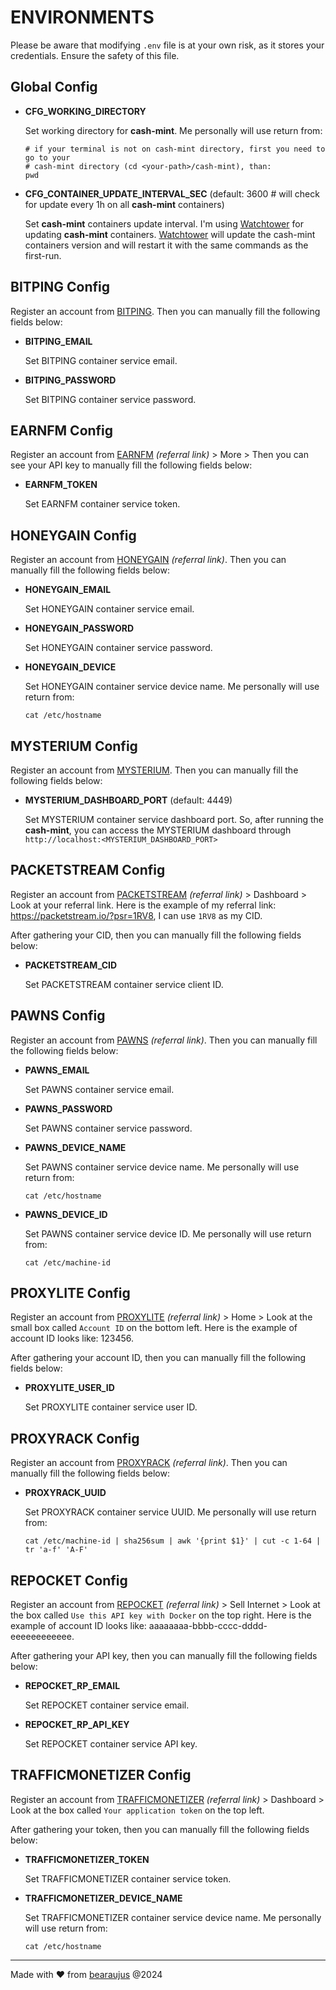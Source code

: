 # ENVIRONMENTS

Please be aware that modifying `.env` file is at your own risk, as it stores your credentials. Ensure the
safety of this file.

## Global Config

- **CFG_WORKING_DIRECTORY**

  Set working directory for **cash-mint**. Me personally will use return from:
  ```shell
  # if your terminal is not on cash-mint directory, first you need to go to your 
  # cash-mint directory (cd <your-path>/cash-mint), than:
  pwd
  ```

- **CFG_CONTAINER_UPDATE_INTERVAL_SEC** (default: 3600 # will check for update every 1h on all **cash-mint** containers)

  Set **cash-mint** containers update interval.
  I'm using [Watchtower](https://github.com/containrrr/watchtower) for updating **cash-mint** containers.
  [Watchtower](https://github.com/containrrr/watchtower) will update the cash-mint containers version and will restart
  it with the same commands as the first-run.

## BITPING Config

Register an account from [BITPING](https://bitping.com). Then you can manually fill the following fields below:

- **BITPING_EMAIL**

  Set BITPING container service email.


- **BITPING_PASSWORD**

  Set BITPING container service password.

## EARNFM Config

Register an account from [EARNFM](https://earn.fm/ref/BEARFZQR) _(referral link)_ > More > Then you can see your API key
to manually fill the following fields below:

- **EARNFM_TOKEN**

  Set EARNFM container service token.

## HONEYGAIN Config

Register an account from [HONEYGAIN](https://r.honeygain.me/HARYO1972B) _(referral link)_. Then you can manually fill
the following fields below:

- **HONEYGAIN_EMAIL**

  Set HONEYGAIN container service email.


- **HONEYGAIN_PASSWORD**

  Set HONEYGAIN container service password.


- **HONEYGAIN_DEVICE**

  Set HONEYGAIN container service device name. Me personally will use return from:
  ```shell
  cat /etc/hostname
  ```

## MYSTERIUM Config

Register an account from [MYSTERIUM](https://mystnodes.com). Then you can manually fill
the following fields below:

- **MYSTERIUM_DASHBOARD_PORT** (default: 4449)

  Set MYSTERIUM container service dashboard port. So, after running the **cash-mint**, you can access the MYSTERIUM
  dashboard through `http://localhost:<MYSTERIUM_DASHBOARD_PORT>`

## PACKETSTREAM Config

Register an account from [PACKETSTREAM](https://packetstream.io/?psr=1RV8) _(referral link)_ > Dashboard > Look at your
referral link. Here is the example of my referral link: https://packetstream.io/?psr=1RV8, I can use `1RV8` as my CID.

After gathering your CID, then you can manually fill the following fields below:

- **PACKETSTREAM_CID**

  Set PACKETSTREAM container service client ID.

## PAWNS Config

Register an account from [PAWNS](https://pawns.app/?r=3284830) _(referral link)_. Then you can manually fill the
following fields below:

- **PAWNS_EMAIL**

  Set PAWNS container service email.


- **PAWNS_PASSWORD**

  Set PAWNS container service password.


- **PAWNS_DEVICE_NAME**

  Set PAWNS container service device name. Me personally will use return from:
  ```shell
  cat /etc/hostname
  ```


- **PAWNS_DEVICE_ID**

  Set PAWNS container service device ID. Me personally will use return from:
  ```shell
  cat /etc/machine-id
  ```

## PROXYLITE Config

Register an account from [PROXYLITE](https://proxylite.ru/?r=8Q4XCYWF) _(referral link)_ > Home > Look at the small box
called `Account ID` on the bottom left. Here is the example of account ID looks like: 123456.

After gathering your account ID, then you can manually fill the following fields below:

- **PROXYLITE_USER_ID**

  Set PROXYLITE container service user ID.

## PROXYRACK Config

Register an account from [PROXYRACK](https://peer.proxyrack.com/ref/phzcnf5r7nq1idtx4rhgglt6ayrtvqgkb8nwhkic) _(referral
link)_. Then you can manually fill the
following fields below:

- **PROXYRACK_UUID**

  Set PROXYRACK container service UUID. Me personally will use return from:
  ```shell
  cat /etc/machine-id | sha256sum | awk '{print $1}' | cut -c 1-64 | tr 'a-f' 'A-F'
  ```

## REPOCKET Config

Register an account from [REPOCKET](https://link.repocket.co/WqgJ) _(referral link)_ > Sell Internet > Look at the
box called `Use this API key with Docker` on the top right. Here is the example of account ID looks like:
aaaaaaaa-bbbb-cccc-dddd-eeeeeeeeeeee.

After gathering your API key, then you can manually fill the following fields below:

- **REPOCKET_RP_EMAIL**

  Set REPOCKET container service email.


- **REPOCKET_RP_API_KEY**

  Set REPOCKET container service API key.

## TRAFFICMONETIZER Config

Register an account from [TRAFFICMONETIZER](https://traffmonetizer.com/?aff=1612556) _(referral link)_ > Dashboard >
Look at the
box called `Your application token` on the top left.

After gathering your token, then you can manually fill the following fields below:

- **TRAFFICMONETIZER_TOKEN**

  Set TRAFFICMONETIZER container service token.


- **TRAFFICMONETIZER_DEVICE_NAME**

  Set TRAFFICMONETIZER container service device name. Me personally will use return from:
  ```shell
  cat /etc/hostname
  ```

---
Made with ❤️ from [bearaujus](https://www.linkedin.com/in/bearaujus/) @2024
